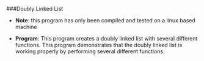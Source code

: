###Doubly Linked List

- **Note**: this program has only been compiled and tested on a linux based machine

- **Program**:
This program creates a doubly linked list with several different functions. This program demonstrates that the doubly linked list is working properly by performing several different functions.